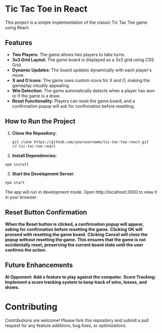 # Tic Tac Toe in React

This project is a simple implementation of the classic Tic Tac Toe game using React.

## Features

- **Two Players**: The game allows two players to take turns.
- **3x3 Grid Layout**: The game board is displayed as a 3x3 grid using CSS Grid.
- **Dynamic Updates**: The board updates dynamically with each player's move.
- **X and O Icons**: The game uses custom icons for X and O, making the gameplay visually appealing.
- **Win Detection**: The game automatically detects when a player has won or if the game is a draw.
- **Reset Functionality**: Players can reset the game board, and a confirmation popup will ask for confirmation before resetting.

## How to Run the Project

1. **Clone the Repository**:
   ```bash
   git clone https://github.com/yourusername/tic-tac-toe-react.git
   cd tic-tac-toe-react
   ```

2. **Install Dependencies**:
```bash
npm install
 ```
3. **Start the Development Server**:
```bash
npm start
 ```
The app will run in development mode. Open http://localhost:3000 to view it in your browser.

## Reset Button Confirmation

**When the Reset button is clicked, a confirmation popup will appear, asking for confirmation before resetting the game.**
**Clicking OK will proceed with resetting the game board.**
**Clicking Cancel will close the popup without resetting the game.**
**This ensures that the game is not accidentally reset, preserving the current board state until the user confirms the action.**

## Future Enhancements

**AI Opponent: Add a feature to play against the computer.**
**Score Tracking: Implement a score tracking system to keep track of wins, losses, and draws.**

# Contributing

Contributions are welcome! Please fork this repository and submit a pull request for any feature additions, bug fixes, or optimizations.
